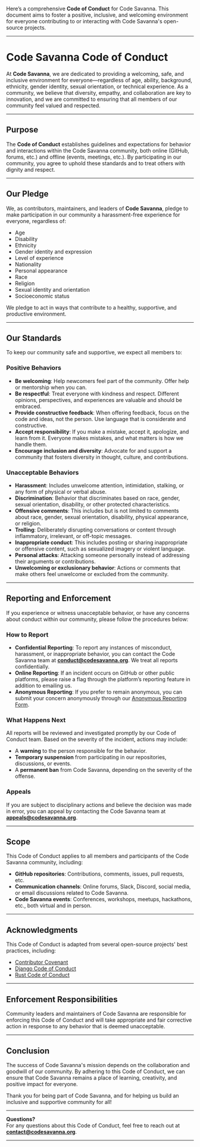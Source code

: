 Here’s a comprehensive **Code of Conduct** for Code Savanna. This document aims to foster a positive, inclusive, and welcoming environment for everyone contributing to or interacting with Code Savanna's open-source projects.

---

# Code Savanna Code of Conduct

At **Code Savanna**, we are dedicated to providing a welcoming, safe, and inclusive environment for everyone—regardless of age, ability, background, ethnicity, gender identity, sexual orientation, or technical experience. As a community, we believe that diversity, empathy, and collaboration are key to innovation, and we are committed to ensuring that all members of our community feel valued and respected.

---

## Purpose

The **Code of Conduct** establishes guidelines and expectations for behavior and interactions within the Code Savanna community, both online (GitHub, forums, etc.) and offline (events, meetings, etc.). By participating in our community, you agree to uphold these standards and to treat others with dignity and respect.

---

## Our Pledge

We, as contributors, maintainers, and leaders of **Code Savanna**, pledge to make participation in our community a harassment-free experience for everyone, regardless of:

- Age
- Disability
- Ethnicity
- Gender identity and expression
- Level of experience
- Nationality
- Personal appearance
- Race
- Religion
- Sexual identity and orientation
- Socioeconomic status

We pledge to act in ways that contribute to a healthy, supportive, and productive environment.

---

## Our Standards

To keep our community safe and supportive, we expect all members to:

### **Positive Behaviors**
- **Be welcoming**: Help newcomers feel part of the community. Offer help or mentorship when you can.
- **Be respectful**: Treat everyone with kindness and respect. Different opinions, perspectives, and experiences are valuable and should be embraced.
- **Provide constructive feedback**: When offering feedback, focus on the code and ideas, not the person. Use language that is considerate and constructive.
- **Accept responsibility**: If you make a mistake, accept it, apologize, and learn from it. Everyone makes mistakes, and what matters is how we handle them.
- **Encourage inclusion and diversity**: Advocate for and support a community that fosters diversity in thought, culture, and contributions.

### **Unacceptable Behaviors**
- **Harassment**: Includes unwelcome attention, intimidation, stalking, or any form of physical or verbal abuse.
- **Discrimination**: Behavior that discriminates based on race, gender, sexual orientation, disability, or other protected characteristics.
- **Offensive comments**: This includes but is not limited to comments about race, gender, sexual orientation, disability, physical appearance, or religion.
- **Trolling**: Deliberately disrupting conversations or content through inflammatory, irrelevant, or off-topic messages.
- **Inappropriate conduct**: This includes posting or sharing inappropriate or offensive content, such as sexualized imagery or violent language.
- **Personal attacks**: Attacking someone personally instead of addressing their arguments or contributions.
- **Unwelcoming or exclusionary behavior**: Actions or comments that make others feel unwelcome or excluded from the community.

---

## Reporting and Enforcement

If you experience or witness unacceptable behavior, or have any concerns about conduct within our community, please follow the procedures below:

### **How to Report**

- **Confidential Reporting**: To report any instances of misconduct, harassment, or inappropriate behavior, you can contact the Code Savanna team at **conduct@codesavanna.org**. We treat all reports confidentially.
- **Online Reporting**: If an incident occurs on GitHub or other public platforms, please raise a flag through the platform’s reporting feature in addition to emailing us.
- **Anonymous Reporting**: If you prefer to remain anonymous, you can submit your concern anonymously through our [Anonymous Reporting Form](#).

### **What Happens Next**

All reports will be reviewed and investigated promptly by our Code of Conduct team. Based on the severity of the incident, actions may include:

- A **warning** to the person responsible for the behavior.
- **Temporary suspension** from participating in our repositories, discussions, or events.
- A **permanent ban** from Code Savanna, depending on the severity of the offense.

### **Appeals**

If you are subject to disciplinary actions and believe the decision was made in error, you can appeal by contacting the Code Savanna team at **appeals@codesavanna.org**.

---

## Scope

This Code of Conduct applies to all members and participants of the Code Savanna community, including:

- **GitHub repositories**: Contributions, comments, issues, pull requests, etc.
- **Communication channels**: Online forums, Slack, Discord, social media, or email discussions related to Code Savanna.
- **Code Savanna events**: Conferences, workshops, meetups, hackathons, etc., both virtual and in person.

---

## Acknowledgments

This Code of Conduct is adapted from several open-source projects' best practices, including:

- [Contributor Covenant](https://www.contributor-covenant.org/)
- [Django Code of Conduct](https://www.djangoproject.com/conduct/)
- [Rust Code of Conduct](https://www.rust-lang.org/policies/code-of-conduct)

---

## Enforcement Responsibilities

Community leaders and maintainers of Code Savanna are responsible for enforcing this Code of Conduct and will take appropriate and fair corrective action in response to any behavior that is deemed unacceptable.

---

## Conclusion

The success of Code Savanna's mission depends on the collaboration and goodwill of our community. By adhering to this Code of Conduct, we can ensure that Code Savanna remains a place of learning, creativity, and positive impact for everyone.

Thank you for being part of Code Savanna, and for helping us build an inclusive and supportive community for all!

---

**Questions?**  
For any questions about this Code of Conduct, feel free to reach out at **contact@codesavanna.org**.

---
